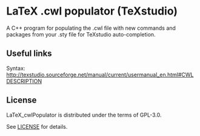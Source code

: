 # LaTeX .cwl populator (TeXstudio)
A C++ program for populating the .cwl file with new commands and packages from your .sty file for TeXstudio auto-completion.

## Useful links <br/>
Syntax: http://texstudio.sourceforge.net/manual/current/usermanual_en.html#CWLDESCRIPTION

## License <br/>
LaTeX_cwlPopulator is  distributed under the terms of GPL-3.0.

See [LICENSE](LICENSE) for details.
